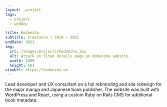 ```yaml
---
layout: _project
tags:
  - project
  - webDev

title: Kodansha
subtitle: Freelance | 2018 – 2021
endDate: 2021
img:
  src: /images/projects/kodansha.jpg
  alt: Attack on Titan details page on Kodansha website.
  width: 1000
  height: 563
viewUrl: https://kodansha.us
---
```

Lead developer and UX consultant on a full rebranding and site redesign for the
major manga and Japanese book publisher. The website was built with WordPress
and React, using a custom Ruby on Rails CMS for additional book metadata.
